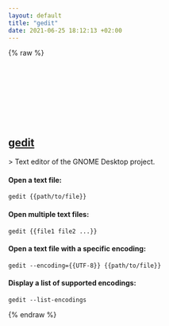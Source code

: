 ```yaml
---
layout: default
title: "gedit"
date: 2021-06-25 18:12:13 +02:00
---
```

{% raw %}
<h2 id="gedit">
  <a href="/en/linux/gedit.html">gedit</a> <a href="#gedit"><svg class="icon">
    <use href="/assets/images/unicode_sprite.svg#link" />
  </svg></a>
</h2>
> Text editor of the GNOME Desktop project.

#### Open a text file:
```shell
gedit {{path/to/file}}
```
#### Open multiple text files:
```shell
gedit {{file1 file2 ...}}
```
#### Open a text file with a specific encoding:
```shell
gedit --encoding={{UTF-8}} {{path/to/file}}
```
#### Display a list of supported encodings:
```shell
gedit --list-encodings
```
{% endraw %}